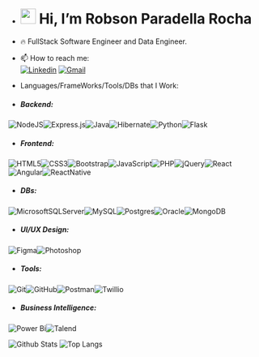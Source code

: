 - <h1><img src="https://raw.githubusercontent.com/kaueMarques/kaueMarques/master/hi.gif" width="30px"> Hi, I’m Robson Paradella Rocha</h1>
- 🔥 FullStack Software Engineer and Data Engineer.

- 📫 How to reach me: <br>[![Linkedin](https://img.shields.io/badge/LinkedIn-0077B5?style=for-the-badge&logo=linkedin&logoColor=white)](https://www.linkedin.com/in/robsonparadellarocha/) 
[![Gmail](https://img.shields.io/badge/Gmail-D14836?style=for-the-badge&logo=gmail&logoColor=white)](mailto:paradellarobson@gmail.com)

- Languages/FrameWorks/Tools/DBs that I Work:
- <h5>Backend:</h5>
![NodeJS](https://img.shields.io/badge/node.js-6DA55F?style=for-the-badge&logo=node.js&logoColor=white)![Express.js](https://img.shields.io/badge/Express.js-404D59?style=for-the-badge)![Java](https://img.shields.io/badge/java-%23ED8B00.svg?style=for-the-badge&logo=java&logoColor=white)![Hibernate](https://img.shields.io/badge/Hibernate-59666C?style=for-the-badge&logo=Hibernate&logoColor=white)![Python](https://img.shields.io/badge/Python-14354C?style=for-the-badge&logo=python&logoColor=white)![Flask](https://img.shields.io/badge/Flask-000000?style=for-the-badge&logo=flask&logoColor=white)
- <h5>Frontend:</h5>
![HTML5](https://img.shields.io/badge/html5-%23E34F26.svg?style=for-the-badge&logo=html5&logoColor=white)![CSS3](https://img.shields.io/badge/css3-%231572B6.svg?style=for-the-badge&logo=css3&logoColor=white)![Bootstrap](https://img.shields.io/badge/bootstrap-%23563D7C.svg?style=for-the-badge&logo=bootstrap&logoColor=white)![JavaScript](https://img.shields.io/badge/javascript-%23323330.svg?style=for-the-badge&logo=javascript&logoColor=%23F7DF1E)![PHP](https://img.shields.io/badge/php-%23777BB4.svg?style=for-the-badge&logo=php&logoColor=white)![jQuery](https://img.shields.io/badge/jquery-%230769AD.svg?style=for-the-badge&logo=jquery&logoColor=white)![React](https://img.shields.io/badge/react-%2320232a.svg?style=for-the-badge&logo=react&logoColor=%2361DAFB)![Angular](https://img.shields.io/badge/Angular-DD0031?style=for-the-badge&logo=angular&logoColor=white)![ReactNative](https://img.shields.io/badge/React_Native-20232A?style=for-the-badge&logo=react&logoColor=61DAFB)
- <h5>DBs:</h5>
![MicrosoftSQLServer](https://img.shields.io/badge/Microsoft%20SQL%20Sever-CC2927?style=for-the-badge&logo=microsoft%20sql%20server&logoColor=white)![MySQL](https://img.shields.io/badge/mysql-%2300f.svg?style=for-the-badge&logo=mysql&logoColor=white)![Postgres](https://img.shields.io/badge/postgres-%23316192.svg?style=for-the-badge&logo=postgresql&logoColor=white)![Oracle](https://img.shields.io/badge/Oracle-F80000?style=for-the-badge&logo=oracle&logoColor=white)![MongoDB](https://img.shields.io/badge/MongoDB-4EA94B?style=for-the-badge&logo=mongodb&logoColor=white)
- <h5>UI/UX Design:</h5>
![Figma](https://img.shields.io/badge/Figma-F24E1E?style=for-the-badge&logo=figma&logoColor=white)![Photoshop](https://img.shields.io/badge/Adobe%20Photoshop-31A8FF?style=for-the-badge&logo=Adobe%20Photoshop&logoColor=black)
- <h5>Tools:</h5>
![Git](https://img.shields.io/badge/git-%23F05033.svg?style=for-the-badge&logo=git&logoColor=white)![GitHub](https://img.shields.io/badge/github-%23121011.svg?style=for-the-badge&logo=github&logoColor=white)![Postman](https://img.shields.io/badge/Postman-FF6C37?style=for-the-badge&logo=postman&logoColor=white)![Twillio](https://img.shields.io/badge/Twilio-F22F46?style=for-the-badge&logo=Twilio&logoColor=white)
- <h5>Business Intelligence:</h5>
![Power Bi](https://img.shields.io/badge/power_bi-F2C811?style=for-the-badge&logo=powerbi&logoColor=black)![Talend](https://img.shields.io/badge/Talend-FF6D70?style=for-the-badge&logo=Talend&logoColor=white)

![Github Stats](https://github-readme-stats-git-masterrstaa-rickstaa.vercel.app/api?username=rpdevelops&&count_private=true&card_width=50&hide_border=true&show_icons=true&theme=dark)
![Top Langs](https://github-readme-stats-git-masterrstaa-rickstaa.vercel.app/api/top-langs/?username=rpdevelops&hide=html&exclude_repo=python_vim&hide_border=true&theme=radical)
